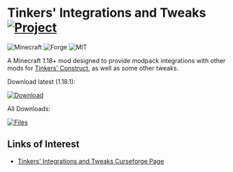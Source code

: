 # Tinkers' Integrations and Tweaks [![Project](http://cf.way2muchnoise.eu/full_294667_downloads.svg)](https://minecraft.curseforge.com/projects/294667)
![Minecraft](http://cf.way2muchnoise.eu/versions/For%20MC_294667_all.svg)
![Forge](https://img.shields.io/badge/Forge-39.0+-green.svg?longCache=true&style=flat)
![MIT](https://img.shields.io/badge/license-MIT-blue.svg?longCache=true&style=flat)

A Minecraft 1.18+ mod designed to provide modpack integrations with other mods for
[Tinkers' Construct](https://github.com/SlimeKnights/TinkersConstruct), as well as some other tweaks.

Download latest (1.18.1):

[![Download](https://curse.nikky.moe/api/img/294667?logo)](https://curse.nikky.moe/api/url/294667)

All Downloads:

[![Files](https://curse.nikky.moe/api/img/294667/files?logo)](https://minecraft.curseforge.com/projects/294667/files)

## Links of Interest

+ [Tinkers' Integrations and Tweaks Curseforge Page](https://minecraft.curseforge.com/projects/tcintegrations)
